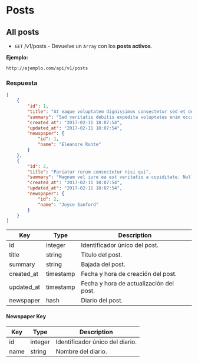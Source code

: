 # Posts

## All posts

* `GET` /v1/posts - Devuelve un `Array` con los **posts activos**.

**Ejemplo:**

```
http://ejemplo.com/api/v1/posts
```

### Respuesta

```json
[
	{
		"id": 1,
		"title": "At eaque voluptatem dignissimos consectetur sed et delectus",
		"summary": "Sed veritatis debitis expedita voluptates enim occaecati. Error qui qui ut aliquam asperiores soluta quis. Explicabo molestiae ut non sunt ea.",
		"created_at": "2017-02-11 18:07:54",
		"updated_at": "2017-02-11 18:07:54",
		"newspaper": {
			"id": 1,
			"name": "Eleanore Runte"
		}
	},
	{
		"id": 2,
		"title": "Pariatur rerum consectetur nisi qui",
		"summary": "Magnam vel iure ea est veritatis a cupiditate. Nulla quo ratione velit sint praesentium dolore. Perferendis illum perspiciatis molestiae sit possimus reprehenderit id repudiandae. Repellat delectus qui maxime quidem.",
		"created_at": "2017-02-11 18:07:54",
		"updated_at": "2017-02-11 18:07:54",
		"newspaper": {
			"id": 2,
			"name": "Joyce Sanford"
		}
	}
]
```

Key | Type | Description
--- | --- | ---
id | integer | Identificador único del post.
title | string | Titulo del post.
summary | string | Bajada del post.
created_at | timestamp | Fecha y hora de creación del post.
updated_at | timestamp | Fecha y hora de actualización del post.
newspaper | hash | Diario del post.

#### Newspaper Key

Key | Type | Description
--- | --- | ---
id | integer | Identificador único del diario.
name | string | Nombre del diario.